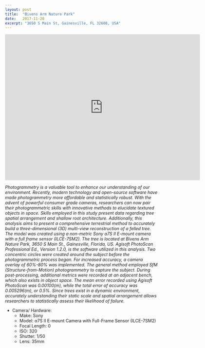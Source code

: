 ```yaml
---
layout: post
title:  "Bivens Arm Nature Park"
date:   2017-11-20
excerpt: "3650 S Main St, Gainesville, FL 32608, USA"
---
```


<iframe width="640" height="480" src="https://poly.google.com/view/cf-uZLw3h6F/embed" frameborder="0" allowvr allowfullscreen mozallowfullscreen="true" webkitallowfullscreen="true" onmousewheel=""></iframe>


_Photogrammetry is a valuable tool to enhance our understanding of our environment. Recently, modern technology and open-source software have made photogrammetry more affordable and statistically robust. With the advent of powerful consumer grade cameras, researchers can now pair their photogrammetric skills with innovative methods to elucidate textured objects in space. Skills employed in this study present data regarding tree spatial arrangement and shallow root architecture. Additionally, this analysis aims to present a comprehensive terrestrial method to accurately build a three-dimensional (3D) multi-view reconstruction of a felled tree. The model was created using a non-metric Sony a7S II E-mount camera with a full frame sensor (ILCE-7SM2). The tree is located at Bivens Arm Nature Park, 3650 S Main St., Gainesville, Florida, US. Agisoft PhotoScan Professional Ed., Version 1.2.0, is the software utilized in this analysis. Two concentric circles were created around the subject before the photogrammetric process began. For increased accuracy, a camera overlay of 60%-80% was implemented. The general method employed SfM (Structure-from-Motion) photogrammetry to capture the subject. During post-processing, additional metrics were recorded at an adjacent bench, which also exists in object space. The mean error recorded using Agisoft PhotoScan was 0.00100(m), while the total error of accuracy was 0.005296(m), or 0.5%. Since trees exist in a dynamic environment, accurately understanding their static scale and spatial arrangement allows researchers to statistically assess their likelihood of failure._

* Camera/ Hardware:
	* Make: Sony
	* Model: α7S II E-mount Camera with Full-Frame Sensor (ILCE-7SM2)
	* Focal Length: 0
	* ISO: 320
	* Shutter: 1/50
	* Lens: 35mm 

